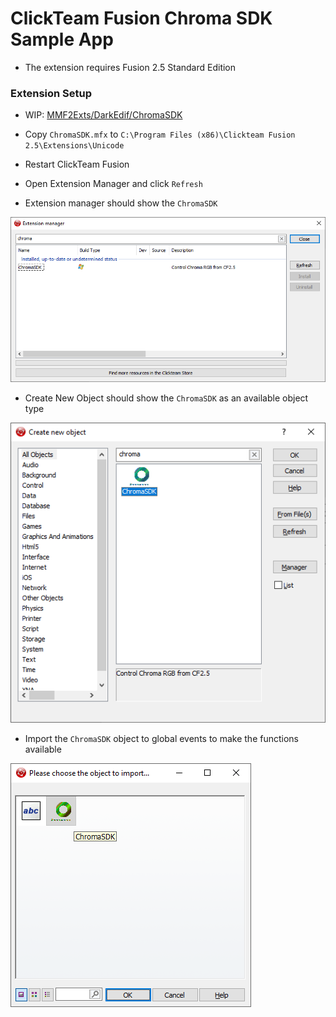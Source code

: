 # ClickTeam Fusion Chroma SDK Sample App

* The extension requires Fusion 2.5 Standard Edition

### Extension Setup

* WIP: [MMF2Exts/DarkEdif/ChromaSDK](https://github.com/tgraupmann/MMF2Exts/tree/master/DarkEdif/ChromaSDK)

* Copy `ChromaSDK.mfx` to ```C:\Program Files (x86)\Clickteam Fusion 2.5\Extensions\Unicode```

* Restart ClickTeam Fusion

* Open Extension Manager and click `Refresh`

* Extension manager should show the `ChromaSDK`

![image_3](images/image_3.png)

* Create New Object should show the `ChromaSDK` as an available object type

![image_4](images/image_4.png)

* Import the `ChromaSDK` object to global events to make the functions available

![image_5](images/image_5.png)

